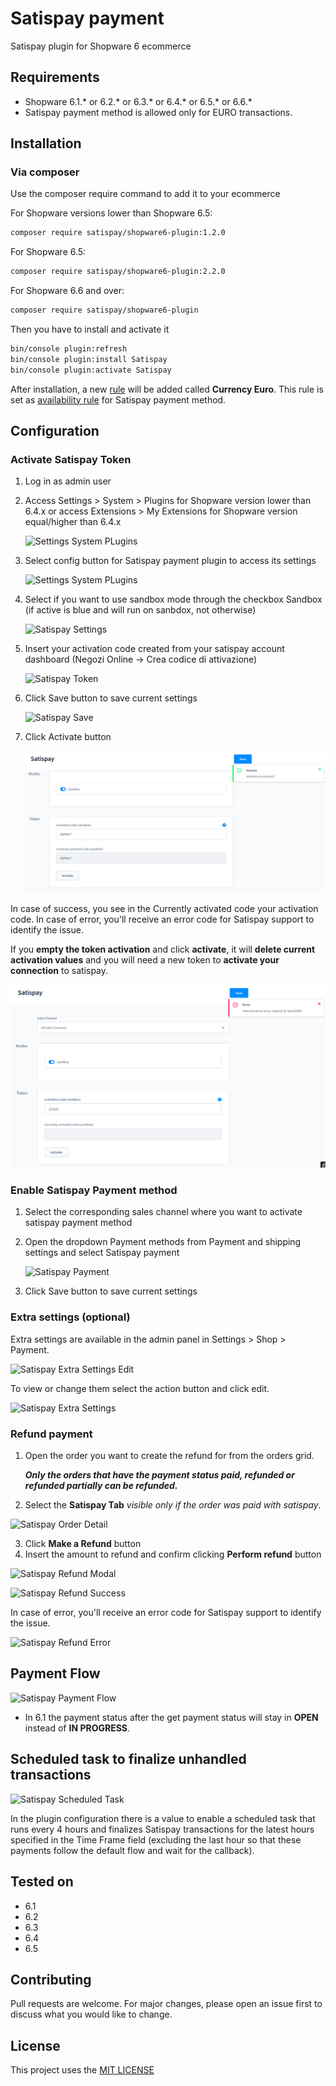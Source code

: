 # Satispay payment

Satispay plugin for Shopware 6 ecommerce

## Requirements

- Shopware 6.1.* or 6.2.* or 6.3.* or 6.4.* or 6.5.* or 6.6.*
- Satispay payment method is allowed only for EURO transactions.

## Installation

### Via composer

Use the composer require command to add it to your ecommerce

For Shopware versions lower than Shopware 6.5:
```bash
composer require satispay/shopware6-plugin:1.2.0
```
For Shopware 6.5:
```bash
composer require satispay/shopware6-plugin:2.2.0
```
For Shopware 6.6 and over:
```bash
composer require satispay/shopware6-plugin
```
Then you have to install and activate it

```bash
bin/console plugin:refresh
bin/console plugin:install Satispay
bin/console plugin:activate Satispay
```

After installation, a new [rule](https://docs.shopware.com/en/shopware-6-en/settings/rules) will be added called **Currency Euro**. This rule is set as [availability rule](https://docs.shopware.com/en/shopware-6-en/settings/Paymentmethods#availability-rule) for Satispay payment method.

## Configuration

### Activate Satispay Token

1. Log in as admin user
2. Access Settings > System > Plugins for Shopware version lower than 6.4.x or access Extensions > My Extensions for Shopware version equal/higher than 6.4.x

   ![Settings System PLugins](docs/assets/settings-system-plugins.png)
3. Select config button for Satispay payment plugin to access its settings

   ![Settings System PLugins](docs/assets/settings-system-plugins-config.png)
4. Select if you want to use sandbox mode through the checkbox Sandbox (if active is blue and will run on sanbdox, not otherwise)

   ![Satispay Settings](docs/assets/satispay-settings.png)
5. Insert your activation code created from your satispay account dashboard (Negozi Online -> Crea codice di attivazione)

   ![Satispay Token](docs/assets/satispay-business.png)
6. Click Save button to save current settings

   ![Satispay Save](docs/assets/satispay-settings-save.png)
7. Click Activate button

   ![Satispay Activate](docs/assets/satispay-settings-activate.png)

In case of success, you see in the Currently activated code your activation code.
In case of error, you'll receive an error code for Satispay support to identify the issue.

If you **empty the token activation** and click **activate**,
it will **delete current activation values** and you will need a new token to **activate your connection** to satispay.

   ![Satispay Error](docs/assets/satispay-error.png)

### Enable Satispay Payment method

1. Select the corresponding sales channel where you want to activate satispay payment method
2. Open the dropdown Payment methods from Payment and shipping settings and select Satispay payment

   ![Satispay Payment](docs/assets/set-satispay-payment-method.png)
3. Click Save button to save current settings

### Extra settings (optional)

Extra settings are available in the admin panel in Settings > Shop > Payment.

![Satispay Extra Settings Edit](docs/assets/satispay-extra-settings-edit.png)

To view or change them select the action button and click edit.

![Satispay Extra Settings](docs/assets/satispay-extra-settings.png)

### Refund payment

1. Open the order you want to create the refund for from the orders grid.

   _**Only the orders that have the payment status paid, refunded or refunded partially can be refunded.**_
2. Select the **Satispay Tab**  _visible only if the order was paid with satispay_.

![Satispay Order Detail](docs/assets/select-order.png)

3. Click **Make a Refund** button
4. Insert the amount to refund and confirm clicking **Perform refund** button

![Satispay Refund Modal](docs/assets/satispay-refund-modal.png)

![Satispay Refund Success](docs/assets/satispay-refund-success.png)

In case of error, you'll receive an error code for Satispay support to identify the issue.

![Satispay Refund Error](docs/assets/satispay-refund-error.png)

## Payment Flow

![Satispay Payment Flow](docs/assets/shopware-satispay-payment-flow.png)

* In 6.1 the payment status after the get payment status will stay in **OPEN** instead of **IN PROGRESS**.

## Scheduled task to finalize unhandled transactions

![Satispay Scheduled Task](docs/assets/shopware-satispay-scheduled-task.png)

In the plugin configuration there is a value to enable a scheduled task that runs every 4 hours and finalizes
Satispay transactions for the latest hours specified in the Time Frame field (excluding the last hour so that these
payments follow the default flow and wait for the callback).

## Tested on

- 6.1
- 6.2
- 6.3
- 6.4
- 6.5

## Contributing

Pull requests are welcome. For major changes, please open an issue first to discuss what you would like to change.

## License

This project uses the [MIT LICENSE](LICENSE)
